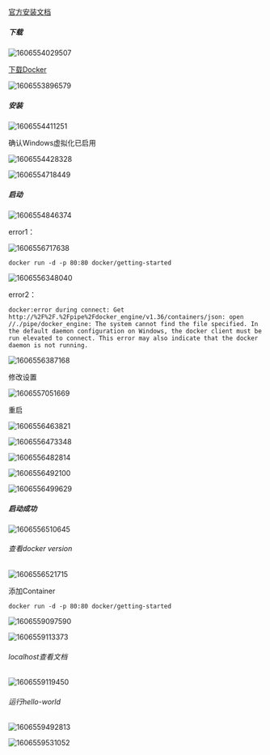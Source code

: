 [官方安装文档](https://docs.docker.com/docker-for-windows/install/)

##### 下载

![1606554029507](images/1606554029507.png)

[下载Docker](https://hub.docker.com/editions/community/docker-ce-desktop-windows/?tab=resources)

![1606553896579](images/1606553896579.png)



##### 安装

![1606554411251](images/1606554411251.png)

确认Windows虚拟化已启用

![1606554428328](images/1606554428328.png)



![1606554718449](images/1606554718449.png)



##### 启动

![1606554846374](images/1606554846374.png)

error1：

![1606556717638](images/1606556717638.png)



```shell
docker run -d -p 80:80 docker/getting-started
```

![1606556348040](images/1606556348040.png)

error2：

```shell
docker:error during connect: Get http://%2F%2F.%2Fpipe%2Fdocker_engine/v1.36/containers/json: open //./pipe/docker_engine: The system cannot find the file specified. In the default daemon configuration on Windows, the docker client must be run elevated to connect. This error may also indicate that the docker daemon is not running.
```

![1606556387168](images/1606556387168.png)

修改设置

![1606557051669](images/1606557051669.png)

重启

![1606556463821](images/1606556463821.png)



![1606556473348](images/1606556473348.png)



![1606556482814](images/1606556482814.png)



![1606556492100](images/1606556492100.png)



![1606556499629](images/1606556499629.png)

##### 启动成功

![1606556510645](images/1606556510645.png)

###### 查看docker version

![1606556521715](images/1606556521715.png)

添加Container

```shell
docker run -d -p 80:80 docker/getting-started
```

![1606559097590](images/1606559097590.png)



![1606559113373](images/1606559113373.png)

###### localhost查看文档

![1606559119450](images/1606559119450.png)



###### 运行hello-world

![1606559492813](images/1606559492813.png)



![1606559531052](images/1606559531052.png)
































